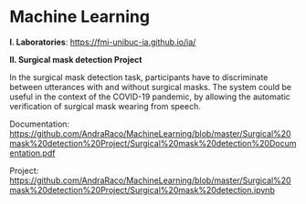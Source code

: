 # Machine Learning
**I. Laboratories**: https://fmi-unibuc-ia.github.io/ia/

**II. Surgical mask detection Project**

In the surgical mask detection task, participants have to discriminate between utterances with and without surgical masks. The system could be useful in the context of the COVID-19 pandemic, by allowing the automatic verification of surgical mask wearing from speech.

Documentation: https://github.com/AndraRaco/MachineLearning/blob/master/Surgical%20mask%20detection%20Project/Surgical%20mask%20detection%20Documentation.pdf

Project: https://github.com/AndraRaco/MachineLearning/blob/master/Surgical%20mask%20detection%20Project/Surgical%20mask%20detection.ipynb
